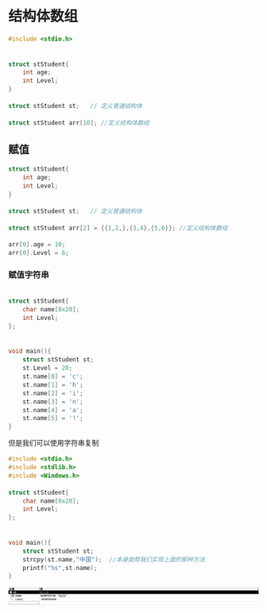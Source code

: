 # 结构体数组

```c
#include <stdio.h>


struct stStudent{
	int age;
	int Level;
}

struct stStudent st;   // 定义普通结构体

struct stStudent arr[10]; //定义结构体数组
```



## 赋值

```c
struct stStudent{
	int age;
	int Level;
}

struct stStudent st;   // 定义普通结构体

struct stStudent arr[2] = {{1,2,},{3,4},{5,6}}; //定义结构体数组
  
arr[0].age = 10;
arr[0].Level = 6;
```

### 赋值字符串

```c

struct stStudent{
	char name[0x20];
	int Level;
};


void main(){
	struct stStudent st;
	st.Level = 20;
	st.name[0] = 'c';
	st.name[1] = 'h';
	st.name[2] = 'i';
	st.name[3] = 'n';
	st.name[4] = 'a';
	st.name[5] = '!';
}

```

但是我们可以使用字符串复制

```c
#include <stdio.h>
#include <stdlib.h>
#include <Windows.h>

struct stStudent{
	char name[0x20];
	int Level;
};


void main(){
	struct stStudent st;
	strcpy(st.name,"中国");  //本身就帮我们实现上面的那种方法
	printf("%s",st.name);
}

```

![image-20250306152125975](https://raw.githubusercontent.com/Xioaruan912/pic/main/image-20250306152125975.png)